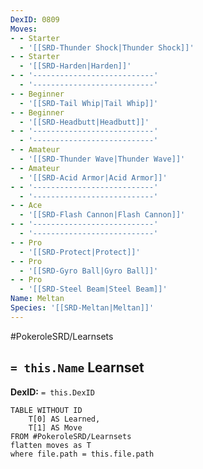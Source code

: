 ```yaml
---
DexID: 0809
Moves:
- - Starter
  - '[[SRD-Thunder Shock|Thunder Shock]]'
- - Starter
  - '[[SRD-Harden|Harden]]'
- - '---------------------------'
  - '---------------------------'
- - Beginner
  - '[[SRD-Tail Whip|Tail Whip]]'
- - Beginner
  - '[[SRD-Headbutt|Headbutt]]'
- - '---------------------------'
  - '---------------------------'
- - Amateur
  - '[[SRD-Thunder Wave|Thunder Wave]]'
- - Amateur
  - '[[SRD-Acid Armor|Acid Armor]]'
- - '---------------------------'
  - '---------------------------'
- - Ace
  - '[[SRD-Flash Cannon|Flash Cannon]]'
- - '---------------------------'
  - '---------------------------'
- - Pro
  - '[[SRD-Protect|Protect]]'
- - Pro
  - '[[SRD-Gyro Ball|Gyro Ball]]'
- - Pro
  - '[[SRD-Steel Beam|Steel Beam]]'
Name: Meltan
Species: '[[SRD-Meltan|Meltan]]'
---
```


#PokeroleSRD/Learnsets

## `= this.Name` Learnset

**DexID:** `= this.DexID`

```dataview
TABLE WITHOUT ID
    T[0] AS Learned,
    T[1] AS Move
FROM #PokeroleSRD/Learnsets
flatten moves as T
where file.path = this.file.path
```
